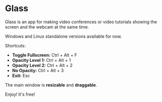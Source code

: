 # Glass

Glass is an app for making video conferences or video tutorials showing the screen and the webcam at the same time.

Windows and Linux standalone versions available for now.

Shortcuts:
- **Toggle Fullscreen:** Ctrl + Alt + F
- **Opacity Level 1:** Ctrl + Alt + 1
- **Opacity Level 2:** Ctrl + Alt + 2
- **No Opacity:** Ctrl + Alt + 3
- **Exit:** Esc

The main window is **resizable** and **draggable**.

Enjoy! It's free!
